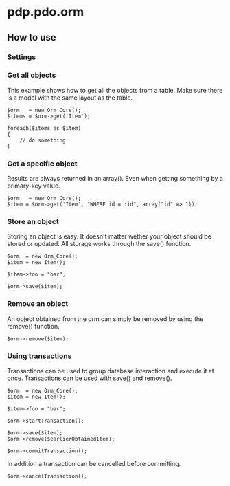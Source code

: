 pdp.pdo.orm
===========

## How to use

### Settings

### Get all objects

This example shows how to get all the objects from a table. Make sure there is a model with the same layout as the table.

	$orm   = new Orm_Core();
	$items = $orm->get('Item');
	
	foreach($items as $item)
	{
		// do something
	}

### Get a specific object

Results are always returned in an array(). Even when getting something by a primary-key value.

	$orm   = new Orm_Core();
	$item = $orm->get('Item', "WHERE id = :id", array("id" => 1));

### Store an object

Storing an object is easy. It doesn't matter wether your object should be stored or updated. All storage works through the save() function.

	$orm  = new Orm_Core();
	$item = new Item();
	
	$item->foo = "bar";
	
	$orm->save($item);

### Remove an object

An object obtained from the orm can simply be removed by using the remove() function.

	$orm->remove($item);

### Using transactions

Transactions can be used to group database interaction and execute it at once. Transactions can be used with save() and remove().

	$orm  = new Orm_Core();
	$item = new Item();
	
	$item->foo = "bar";
	
	$orm->startTransaction();
	
	$orm->save($item);
	$orm->remove($earlierObtainedItem);
	
	$orm->commitTransaction();
	
In addition a transaction can be cancelled before committing.

	$orm->cancelTransaction();